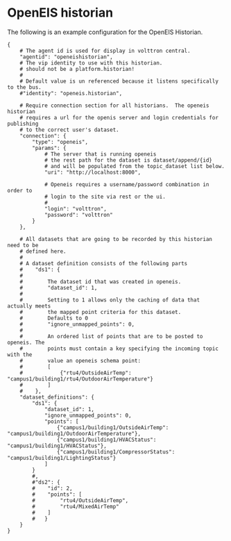 OpenEIS historian
=================

The following is an example configuration for the OpenEIS Historian.

    {
        # The agent id is used for display in volttron central.
        "agentid": "openeishistorian",
        # The vip identity to use with this historian.
        # should not be a platform.historian!
        #
        # Default value is un referenced because it listens specifically to the bus.
        #"identity": "openeis.historian",
            
        # Require connection section for all historians.  The openeis historian
        # requires a url for the openis server and login credentials for publishing
        # to the correct user's dataset.
        "connection": {
            "type": "openeis",
            "params": {
                # The server that is running openeis
                # the rest path for the dataset is dataset/append/{id}
                # and will be populated from the topic_dataset list below.  
                "uri": "http://localhost:8000",
                
                # Openeis requires a username/password combination in order to
                # login to the site via rest or the ui.
                # 
                "login": "volttron",
                "password": "volttron"
            }
        },
    
        # All datasets that are going to be recorded by this historian need to be
        # defined here.
        # 
        # A dataset definition consists of the following parts
        #    "ds1": {
        #
        #        The dataset id that was created in openeis.
        #        "dataset_id": 1,
        #
        #        Setting to 1 allows only the caching of data that actually meets
        #        the mapped point criteria for this dataset.
        #        Defaults to 0
        #        "ignore_unmapped_points": 0,
        #   
        #        An ordered list of points that are to be posted to openeis. The 
        #        points must contain a key specifying the incoming topic with the
        #        value an openeis schema point:  
        #        [
        #            {"rtu4/OutsideAirTemp": "campus1/building1/rtu4/OutdoorAirTemperature"}
        #        ]
        #    },
        "dataset_definitions": {
            "ds1": {
                "dataset_id": 1,
                "ignore_unmapped_points": 0,
                "points": [
                    {"campus1/building1/OutsideAirTemp": "campus1/building1/OutdoorAirTemperature"},
                    {"campus1/building1/HVACStatus": "campus1/building1/HVACStatus"},
                    {"campus1/building1/CompressorStatus": "campus1/building1/LightingStatus"}
                ]
            }
            #,
            #"ds2": {
            #    "id": 2,
            #    "points": [
            #        "rtu4/OutsideAirTemp",
            #        "rtu4/MixedAirTemp"    
            #    ]
            #   }
        }
    }

